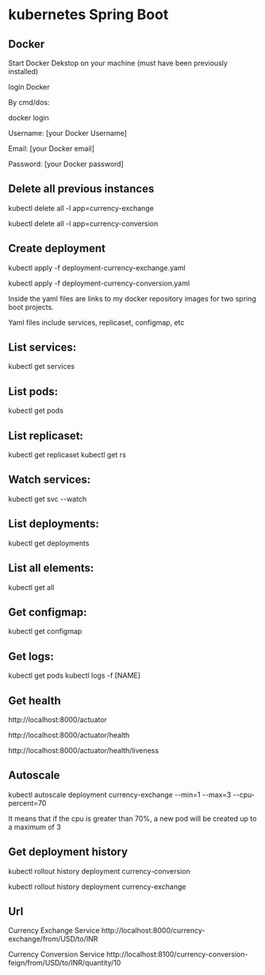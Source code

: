 # kubernetes Spring Boot

## Docker
Start Docker Dekstop on your machine (must have been previously installed)

login Docker 

By cmd/dos:

docker login

Username: [your Docker Username]

Email: [your Docker email]

Password: [your Docker password] 

## Delete all previous instances
kubectl delete all -l app=currency-exchange

kubectl delete all -l app=currency-conversion

## Create deployment
kubectl apply -f deployment-currency-exchange.yaml

kubectl apply -f deployment-currency-conversion.yaml

Inside the yaml files are links to my docker repository images for two spring boot projects.

Yaml files include services, replicaset, configmap, etc


## List services:
kubectl get services

## List pods:
kubectl get pods

## List replicaset:
kubectl get replicaset
kubectl get rs

## Watch services:
kubectl get svc --watch

## List deployments:
kubectl get deployments

## List all elements:
kubectl get all

## Get configmap:
kubectl get configmap

## Get logs:
kubectl get pods
kubectl logs -f [NAME]


## Get  health
http://localhost:8000/actuator

http://localhost:8000/actuator/health

http://localhost:8000/actuator/health/liveness


## Autoscale
kubectl autoscale deployment currency-exchange --min=1 --max=3 --cpu-percent=70

It means that if the cpu is greater than 70%, a new pod will be created up to a maximum of 3

## Get deployment history
kubectl rollout history deployment currency-conversion

kubectl rollout history deployment currency-exchange

## Url 
Currency Exchange Service   http://localhost:8000/currency-exchange/from/USD/to/INR

Currency Conversion Service http://localhost:8100/currency-conversion-feign/from/USD/to/INR/quantity/10
